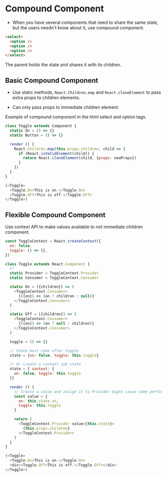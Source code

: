 # Compound Component

- When you have several components that need to share the same state, but the users needn't know about it, use compound component.

```html
<select>
  <option />
  <option />
  <option />
</select>
```

The parent holds the state and shares it with its children.

## Basic Compound Component

- Use static methods, `React.Children.map` and `React.cloneElement` to pass extra props to children elements.

- Can only pass props to immediate children element.

Example of compound component in the html select and option tags.

```javascript
class Toggle extends Component {
  static On = () => {}
  static Button = () => {}

  render () {
    React.Children.map(this.props.children, child => {
      if (React.isValidElement(child)) {
        return React.cloneElement(child, {props: newProps})
      }
    })
  }
}

(<Toggle>
  <Toggle.On>This is on.</Toggle.On>
  <Toggle.Off>This is off.</Toggle.Off>
</Toggle>)
```

## Flexible Compound Component

Use context API to make values available to not immediate children component.

```javascript
const ToggleContext = React.createContext({
  on: false,
  toggle: () => {},
})

class Toggle extends React.Component {
  // 
  static Provider = ToggleContext.Provider
  static Consumer = ToggleContext.Consumer

  static On = ({children}) => (
    <ToggleContext.Consumer>
      {({on}) => (on ? children : null)}
    </ToggleContext.Consumer>
  )

  static Off = ({children}) => (
    <ToggleContext.Consumer>
      {({on}) => (on ? null : children)}
    </ToggleContext.Consumer>
  )

  toggle = () => {}

  // State must come after toggle
  state = {on: false, toggle: this.toggle}

  // Or create a context sub state
  state = { context: {
    on: false, toggle: this.toggle
  }}

  render () {
    // Create a value and assign it to Provider might cause some performance issue.
    const value = {
      on: this.state.on,
      toggle: this.toggle
    }

    return (
      <ToggleContext.Provider value={this.state}>
        {this.props.children}
      </ToggleContext.Provider>
    )
  }
}

(<Toggle>
  <Toggle.On>This is on.</Toggle.On>
  <div><Toggle.Off>This is off.</Toggle.Off></div>
</Toggle>)
```
